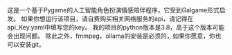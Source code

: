 这是一个基于Pygame的人工智能角色扮演情感陪伴程序，它受到Galgame形式启发。
如果你想运行该项目，请自费购买相关网络服务的api，请记得在api_Key.yaml中填写您的key。
我的项目的python版本是3.8，高于这个版本可能会出现问题。
除此之外，fmmpeg，ollama的安装是必须的，如果你愿意，你也可以安装git。
